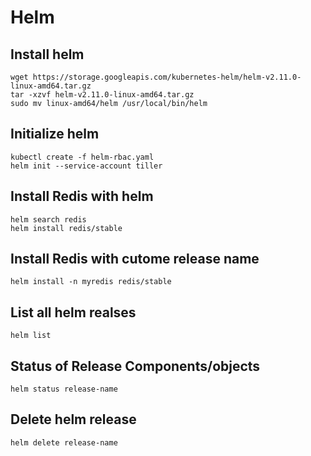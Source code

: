 # Helm

## Install helm
```
wget https://storage.googleapis.com/kubernetes-helm/helm-v2.11.0-linux-amd64.tar.gz
tar -xzvf helm-v2.11.0-linux-amd64.tar.gz
sudo mv linux-amd64/helm /usr/local/bin/helm
```

## Initialize helm

```
kubectl create -f helm-rbac.yaml
helm init --service-account tiller
```


## Install Redis with helm
```
helm search redis 
helm install redis/stable
```

## Install Redis with cutome release name
```
helm install -n myredis redis/stable
```


## List all helm realses
```
helm list 
```

## Status of Release Components/objects
```
helm status release-name
```

## Delete helm release
```
helm delete release-name
```
